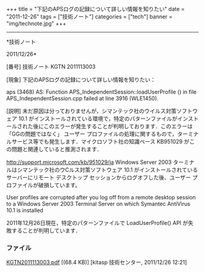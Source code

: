 ﻿+++
title = "下記のAPSログの記録について詳しい情報を知りたい"
date = "2011-12-26"
tags = ["技術ノート"]
categories = ["tech"]
banner = "img/technote.jpg"
+++

-----------------------------------------------------------------------------------------------------------------------------

*技術ノート

2011/12/26*


[番号]
技術ノート KGTN 2011113003

[現象]
下記のAPSログの記録について詳しい情報を知りたい：

aps (3468) AS: Function APS_IndependentSession::loadUserProfile () in
file APS_IndependentSession.cpp failed at line 3916 (WLE1450).

[説明]
未だ原因は分っておりませんが，シマンテック社のウイルス対策ソフトウェア
10.1
がインストールされている環境で，特定のパターンファイルがインストールされた後にこのエラーが発生することが判明しております．このエラーは
「GGの問題ではなく」 ユーザー
プロファイルの処理に関するもので，ターミナルサービス等でも発生します．マイクロソフト社の知識ベース
KB951029 がこの問題と関連していると推測されます．

<http://support.microsoft.com/kb/951029/ja>
Windows Server 2003 ターミナルはシマンテック社のウCルス対策ソフトウェア
10.1 がインストールされているサーバーにリモート デスクトップ
セッションからログオフした後、ユーザー プロファイルが破損しています。

User profiles are corrupted after you log off from a remote desktop
session to a Windows Server 2003 Terminal Server on which Symantec
AntiVirus 10.1 is installed

2011年12月26日現在，特定のパターンファイルで LoadUserProfile() API
が失敗することが判明しています．


### ファイル

 
 


[KGTN2011113003.pdf](http://techreport.kitasp.net/attachments/download/715/KGTN2011113003.pdf)
 [(68.4 KB)] [kitasp 技術センター, 2011/12/26
12:21]


 


 


